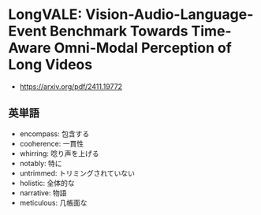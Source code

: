 # LongVALE: Vision-Audio-Language-Event Benchmark Towards Time-Aware Omni-Modal Perception of Long Videos

- https://arxiv.org/pdf/2411.19772

## 英単語
- encompass: 包含する
- cooherence: 一貫性
- whirring: 唸り声を上げる
- notably: 特に
- untrimmed: トリミングされていない
- holistic: 全体的な
- narrative: 物語
- meticulous: 几帳面な